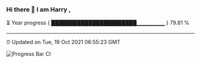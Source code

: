### Hi there 👋 I am Harry , 

⏳ Year progress { ███████████████████████▁▁▁▁▁▁▁ } 79.81 %

---

⏰ Updated on Tue, 19 Oct 2021 06:55:23 GMT

![Progress Bar CI](https://github.com/duykhang68/duykhang68/workflows/Progress%20Bar%20CI/badge.svg)
